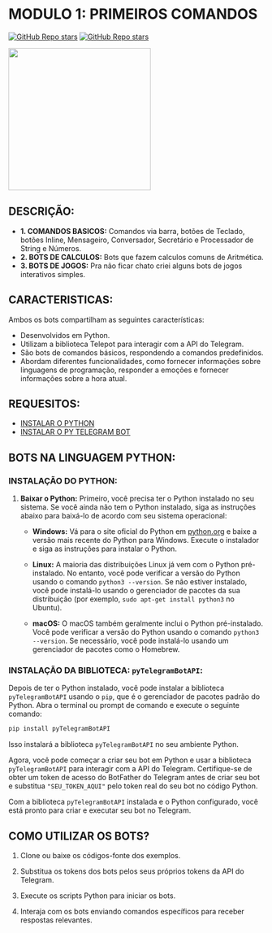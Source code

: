 # MODULO 1: PRIMEIROS COMANDOS

[![GitHub Repo stars](https://img.shields.io/badge/VILHALVA-GITHUB-03A9F4?logo=github)](https://github.com/VILHALVA)
[![GitHub Repo stars](https://img.shields.io/badge/NOSSOS-CURSOS-03A9F4?logo=github)](https://github.com/VILHALVA?tab=repositories&q=CURSO&type=public&language=&sort=) <br>

<img src="https://www.wlsdevelop.com/wp-content/uploads/2020/05/technology.png" width="280"> <br>

## DESCRIÇÃO: 
* **1. COMANDOS BASICOS:** Comandos via barra, botões de Teclado, botões Inline, Mensageiro, Conversador, Secretário e Processador de String e Números.
* **2. BOTS DE CALCULOS:** Bots que fazem calculos comuns de Aritmética.
* **3. BOTS DE JOGOS:** Pra não ficar chato criei alguns bots de jogos interativos simples.

## CARACTERISTICAS:
Ambos os bots compartilham as seguintes características:
- Desenvolvidos em Python.
- Utilizam a biblioteca Telepot para interagir com a API do Telegram.
- São bots de comandos básicos, respondendo a comandos predefinidos.
- Abordam diferentes funcionalidades, como fornecer informações sobre linguagens de programação, responder a emoções e fornecer informações sobre a hora atual.

## REQUESITOS:
* [INSTALAR O PYTHON](https://www.python.org/downloads/release/python-3110/)
* [INSTALAR O PY TELEGRAM BOT](https://pypi.org/project/pyTelegramBotAPI/#files)

## BOTS NA LINGUAGEM PYTHON:
### INSTALAÇÃO DO PYTHON:
1. **Baixar o Python:** Primeiro, você precisa ter o Python instalado no seu sistema. Se você ainda não tem o Python instalado, siga as instruções abaixo para baixá-lo de acordo com seu sistema operacional:

   - **Windows:** Vá para o site oficial do Python em [python.org](https://www.python.org/downloads/windows/) e baixe a versão mais recente do Python para Windows. Execute o instalador e siga as instruções para instalar o Python.

   - **Linux:** A maioria das distribuições Linux já vem com o Python pré-instalado. No entanto, você pode verificar a versão do Python usando o comando `python3 --version`. Se não estiver instalado, você pode instalá-lo usando o gerenciador de pacotes da sua distribuição (por exemplo, `sudo apt-get install python3` no Ubuntu).

   - **macOS:** O macOS também geralmente inclui o Python pré-instalado. Você pode verificar a versão do Python usando o comando `python3 --version`. Se necessário, você pode instalá-lo usando um gerenciador de pacotes como o Homebrew.

### INSTALAÇÃO DA BIBLIOTECA: `pyTelegramBotAPI`:
Depois de ter o Python instalado, você pode instalar a biblioteca `pyTelegramBotAPI` usando o `pip`, que é o gerenciador de pacotes padrão do Python. Abra o terminal ou prompt de comando e execute o seguinte comando:

```bash
pip install pyTelegramBotAPI
```

Isso instalará a biblioteca `pyTelegramBotAPI` no seu ambiente Python.

Agora, você pode começar a criar seu bot em Python e usar a biblioteca `pyTelegramBotAPI` para interagir com a API do Telegram. Certifique-se de obter um token de acesso do BotFather do Telegram antes de criar seu bot e substitua `"SEU_TOKEN_AQUI"` pelo token real do seu bot no código Python.

Com a biblioteca `pyTelegramBotAPI` instalada e o Python configurado, você está pronto para criar e executar seu bot no Telegram.

## COMO UTILIZAR OS BOTS?
1. Clone ou baixe os códigos-fonte dos exemplos.

2. Substitua os tokens dos bots pelos seus próprios tokens da API do Telegram.

3. Execute os scripts Python para iniciar os bots.

4. Interaja com os bots enviando comandos específicos para receber respostas relevantes.

